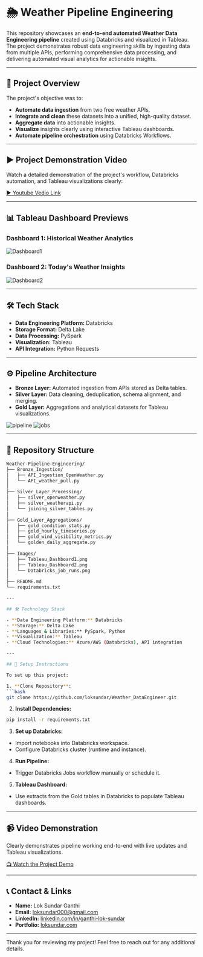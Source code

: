 # 🌦️ Weather Pipeline Engineering

This repository showcases an **end-to-end automated Weather Data Engineering pipeline** created using Databricks and visualized in Tableau. The project demonstrates robust data engineering skills by ingesting data from multiple APIs, performing comprehensive data processing, and delivering automated visual analytics for actionable insights.

---

## 🚀 Project Overview

The project's objective was to:

- **Automate data ingestion** from two free weather APIs.
- **Integrate and clean** these datasets into a unified, high-quality dataset.
- **Aggregate data** into actionable insights.
- **Visualize** insights clearly using interactive Tableau dashboards.
- **Automate pipeline orchestration** using Databricks Workflows.

---

## ▶️ Project Demonstration Video

Watch a detailed demonstration of the project's workflow, Databricks automation, and Tableau visualizations clearly:

[▶️ Youtube Vedio Link](https://youtu.be/wcnz9rcQXLI)

---

## 📊 Tableau Dashboard Previews

### **Dashboard 1: Historical Weather Analytics**

![Dashboard1](https://github.com/user-attachments/assets/b2bb61fa-62ff-4d9f-9d2e-871b9f54fca1)

### **Dashboard 2: Today's Weather Insights**
![Dashboard2](https://github.com/user-attachments/assets/f746c7d5-f5b7-4c43-9d96-8c1115b9f081)


---

## 🛠️ Tech Stack

- **Data Engineering Platform:** Databricks
- **Storage Format:** Delta Lake
- **Data Processing:** PySpark
- **Visualization:** Tableau
- **API Integration:** Python Requests

---

## ⚙️ Pipeline Architecture

- **Bronze Layer:** Automated ingestion from APIs stored as Delta tables.
- **Silver Layer:** Data cleaning, deduplication, schema alignment, and merging.
- **Gold Layer:** Aggregations and analytical datasets for Tableau visualizations.

![pipeline](https://github.com/user-attachments/assets/8442701d-f6a8-43b6-9bd0-dc61ab268c0d)
![jobs](https://github.com/user-attachments/assets/188fe602-a09c-4d29-b3d0-a35cfa8be632)

---

## 📂 Repository Structure

````bash
Weather-Pipeline-Engineering/
├── Bronze_Ingestion/
│   ├── API_Ingestion_OpenWeather.py
│   └── API_weather_pull.py
│
├── Silver_Layer_Processing/
│   ├── silver_openweather.py
│   ├── silver_weatherapi.py
│   └── joining_silver_tables.py
│
├── Gold_Layer_Aggregations/
│   ├── gold_condition_stats.py
│   ├── gold_hourly_timeseries.py
│   ├── gold_wind_visibility_metrics.py
│   └── golden_daily_aggregate.py
│
├── Images/
│   ├── Tableau_Dashboard1.png
│   ├── Tableau_Dashboard2.png
│   └── Databricks_job_runs.png
│
├── README.md
└── requirements.txt

---

## 🛠️ Technology Stack

- **Data Engineering Platform:** Databricks
- **Storage:** Delta Lake
- **Languages & Libraries:** PySpark, Python
- **Visualization:** Tableau
- **Cloud Technologies:** Azure/AWS (Databricks), API integration

---

## 🚩 Setup Instructions

To set up this project:

1. **Clone Repository**:
```bash
git clone https://github.com/loksundar/Weather_DataEngineer.git
````

2. **Install Dependencies:**

```bash
pip install -r requirements.txt
```

3. **Set up Databricks:**

- Import notebooks into Databricks workspace.
- Configure Databricks cluster (runtime and instance).

4. **Run Pipeline:**

- Trigger Databricks Jobs workflow manually or schedule it.

5. **Tableau Dashboard:**

- Use extracts from the Gold tables in Databricks to populate Tableau dashboards.

---

## 📹 Video Demonstration

Clearly demonstrates pipeline working end-to-end with live updates and Tableau visualizations.

[📺 Watch the Project Demo](https://youtu.be/wcnz9rcQXLI)

---

## 📞 Contact & Links

- **Name:** Lok Sundar Ganthi
- **Email:** [loksundar000@gmail.com](mailto\:loksundar000@gmail.com)
- **LinkedIn:** [linkedin.com/in/ganthi-lok-sundar](https://www.linkedin.com/in/ganthi-lok-sundar/)
- **Portfolio:** [loksundar.com](https://loksundar.com)

---

Thank you for reviewing my project! Feel free to reach out for any additional details.
    

